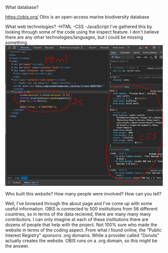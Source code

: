 What database?

   https://obis.org/ Obis is an open-access marine biodiversity database

What web technologies?
   -HTML
   -CSS
   -JavaScript
   I've gathered this by looking through some of the code using the inspect feature. I don't believe there are any other technologies/languages, but I could be missing something.
   ![example](images/code.PNG)

Who built this website? How many people were involved? How can you tell?

   Well, I've browsed through the about page and I've come up with some useful information. OBIS is connected to 500 institutions from 56 different countries, so in terms of the data recieved, there are many many many contributors. I can only imagine at each of these institutions there are dozens of people that help with the project. Not 100% sure who made the website in terms of the coding aspect. From what I found online, the "Public Interest Registry" sponsors .org domains. While a provider called "Donuts" actually creates the website. OBIS runs on a .org domain, so this might be the answer. 
